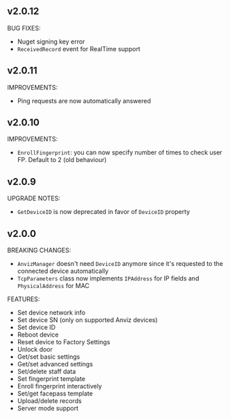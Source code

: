 ## v2.0.12
BUG FIXES:
* Nuget signing key error
* `ReceivedRecord` event for RealTime support

## v2.0.11
IMPROVEMENTS:
* Ping requests are now automatically answered

## v2.0.10
IMPROVEMENTS:
* `EnrollFingerprint`: you can now specify number of times to check user FP. Default to 2 (old behaviour)

## v2.0.9
UPGRADE NOTES:
* `GetDeviceID` is now deprecated in favor of `DeviceID` property

## v2.0.0
BREAKING CHANGES:

* `AnvizManager` doesn't need `DeviceID` anymore since it's requested to the connected device automatically
* `TcpParameters` class now implements `IPAddress` for IP fields and `PhysicalAddress` for MAC

FEATURES:

* Set device network info
* Set device SN (only on supported Anviz devices)
* Set device ID
* Reboot device
* Reset device to Factory Settings
* Unlock door
* Get/set basic settings
* Get/set advanced settings
* Set/delete staff data
* Set fingerprint template
* Enroll fingerprint interactively
* Set/get facepass template
* Upload/delete records
* Server mode support
